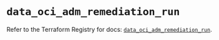 # `data_oci_adm_remediation_run`

Refer to the Terraform Registry for docs: [`data_oci_adm_remediation_run`](https://registry.terraform.io/providers/oracle/oci/6.37.0/docs/data-sources/adm_remediation_run).

